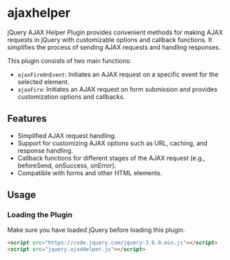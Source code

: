 # ajaxhelper
jQuery AJAX Helper Plugin provides convenient methods for making AJAX requests in jQuery with customizable options and callback functions. It simplifies the process of sending AJAX requests and handling responses.

This plugin consists of two main functions:
- `ajaxFireOnEvent`: Initiates an AJAX request on a specific event for the selected element.
- `ajaxFire`: Initiates an AJAX request on form submission and provides customization options and callbacks.

## Features

- Simplified AJAX request handling.
- Support for customizing AJAX options such as URL, caching, and response handling.
- Callback functions for different stages of the AJAX request (e.g., beforeSend, onSuccess, onError).
- Compatible with forms and other HTML elements.

## Usage

### Loading the Plugin

Make sure you have loaded jQuery before loading this plugin.

```html
<script src="https://code.jquery.com/jquery-3.6.0.min.js"></script>
<script src="jquery.ajaxHelper.js"></script>
```
